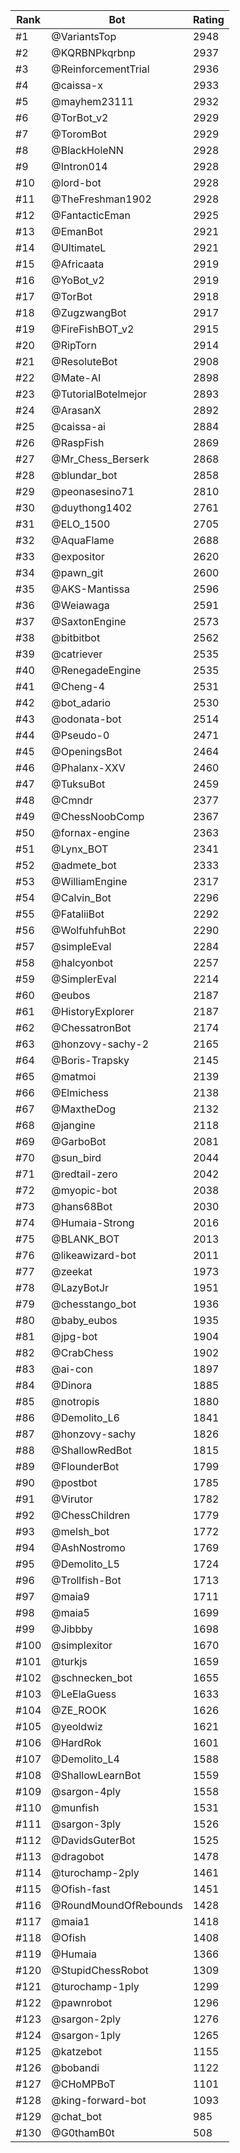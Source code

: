 Rank|Bot|Rating
---|---|---
#1|@VariantsTop|2948
#2|@KQRBNPkqrbnp|2937
#3|@ReinforcementTrial|2936
#4|@caissa-x|2933
#5|@mayhem23111|2932
#6|@TorBot_v2|2929
#7|@ToromBot|2929
#8|@BlackHoleNN|2928
#9|@Intron014|2928
#10|@lord-bot|2928
#11|@TheFreshman1902|2928
#12|@FantacticEman|2925
#13|@EmanBot|2921
#14|@UltimateL|2921
#15|@Africaata|2919
#16|@YoBot_v2|2919
#17|@TorBot|2918
#18|@ZugzwangBot|2917
#19|@FireFishBOT_v2|2915
#20|@RipTorn|2914
#21|@ResoluteBot|2908
#22|@Mate-AI|2898
#23|@TutorialBotelmejor|2893
#24|@ArasanX|2892
#25|@caissa-ai|2884
#26|@RaspFish|2869
#27|@Mr_Chess_Berserk|2868
#28|@blundar_bot|2858
#29|@peonasesino71|2810
#30|@duythong1402|2761
#31|@ELO_1500|2705
#32|@AquaFlame|2688
#33|@expositor|2620
#34|@pawn_git|2600
#35|@AKS-Mantissa|2596
#36|@Weiawaga|2591
#37|@SaxtonEngine|2573
#38|@bitbitbot|2562
#39|@catriever|2535
#40|@RenegadeEngine|2535
#41|@Cheng-4|2531
#42|@bot_adario|2530
#43|@odonata-bot|2514
#44|@Pseudo-0|2471
#45|@OpeningsBot|2464
#46|@Phalanx-XXV|2460
#47|@TuksuBot|2459
#48|@Cmndr|2377
#49|@ChessNoobComp|2367
#50|@fornax-engine|2363
#51|@Lynx_BOT|2341
#52|@admete_bot|2333
#53|@WilliamEngine|2317
#54|@Calvin_Bot|2296
#55|@FataliiBot|2292
#56|@WolfuhfuhBot|2290
#57|@simpleEval|2284
#58|@halcyonbot|2257
#59|@SimplerEval|2214
#60|@eubos|2187
#61|@HistoryExplorer|2187
#62|@ChessatronBot|2174
#63|@honzovy-sachy-2|2165
#64|@Boris-Trapsky|2145
#65|@matmoi|2139
#66|@Elmichess|2138
#67|@MaxtheDog|2132
#68|@jangine|2118
#69|@GarboBot|2081
#70|@sun_bird|2044
#71|@redtail-zero|2042
#72|@myopic-bot|2038
#73|@hans68Bot|2030
#74|@Humaia-Strong|2016
#75|@BLANK_BOT|2013
#76|@likeawizard-bot|2011
#77|@zeekat|1973
#78|@LazyBotJr|1951
#79|@chesstango_bot|1936
#80|@baby_eubos|1935
#81|@jpg-bot|1904
#82|@CrabChess|1902
#83|@ai-con|1897
#84|@Dinora|1885
#85|@notropis|1880
#86|@Demolito_L6|1841
#87|@honzovy-sachy|1826
#88|@ShallowRedBot|1815
#89|@FlounderBot|1799
#90|@postbot|1785
#91|@Virutor|1782
#92|@ChessChildren|1779
#93|@melsh_bot|1772
#94|@AshNostromo|1769
#95|@Demolito_L5|1724
#96|@Trollfish-Bot|1713
#97|@maia9|1711
#98|@maia5|1699
#99|@Jibbby|1698
#100|@simplexitor|1670
#101|@turkjs|1659
#102|@schnecken_bot|1655
#103|@LeElaGuess|1633
#104|@ZE_ROOK|1626
#105|@yeoldwiz|1621
#106|@HardRok|1601
#107|@Demolito_L4|1588
#108|@ShallowLearnBot|1559
#109|@sargon-4ply|1558
#110|@munfish|1531
#111|@sargon-3ply|1526
#112|@DavidsGuterBot|1525
#113|@dragobot|1478
#114|@turochamp-2ply|1461
#115|@Ofish-fast|1451
#116|@RoundMoundOfRebounds|1428
#117|@maia1|1418
#118|@Ofish|1408
#119|@Humaia|1366
#120|@StupidChessRobot|1309
#121|@turochamp-1ply|1299
#122|@pawnrobot|1296
#123|@sargon-2ply|1276
#124|@sargon-1ply|1265
#125|@katzebot|1155
#126|@bobandi|1122
#127|@CHoMPBoT|1101
#128|@king-forward-bot|1093
#129|@chat_bot|985
#130|@G0thamB0t|508
